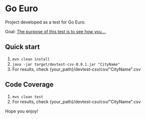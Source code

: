 Go Euro
================================

Project developed as a test for Go Euro.


Goal: [The purpose of this test is to see how you...](https://github.com/goeuro/dev-test/blob/master/README.md).

Quick start 
------------

1. `mvn clean install`
2. `java -jar target/devtest-csv-0.0.1.jar "CityName"`
3. For results, check {your_path}/devtest-csv/csv/"CityName".csv

Code Coverage
----------------------------

1. `mvn clean test`
2. For results, check {your_path}/devtest-csv/csv/"CityName".csv

 
Hope you enjoy!